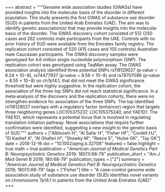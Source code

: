 +++
abstract = """Genome wide association studies (GWASs) have provided insights into the molecular basis of the disorder in different population. This study presents the first GWAS of substance use disorder (SUD) in patients from the United Arab Emirates (UAE). The aim was to identify genetic association(s) that may provide insights into the molecular basis of the disorder. The GWAS discovery cohort consisted of 512 (250 cases and 262 controls) male participants from the UAE. Controls with no prior history of SUD were available from the Emirates family registry. The replication cohort consisted of 520 (415 cases and 105 controls) Australian male Caucasian participants. The GWAS discovery samples were genotyped for 4.6 million single nucleotide polymorphism (SNP). The replication cohort was genotyped using TaqMan assay. The GWAS association analysis identified three potential SNPs rs118129027 (p‐value = 6.24 × 10−8), rs74477937 (p‐value = 8.56 × 10−8) and rs78707086 (p‐value = 8.55 × 10−8) on ch7p14.1, that did not meet the GWAS significance threshold but were highly suggestive. In the replication cohort, the association of the three top SNPs did not reach statistical significance. In a meta‐analysis of the discovery and the replication cohorts, there were no strengthen evidence for association of the three SNPs. The top identified rs118129027 overlaps with a regulatory factor (enhancer) region that targets three neighboring genes LOC105375237, LOC105375240, and YAE1D1. The YAE1D1, which represents a potential locus that is involved in regulating translation initiation pathway. Novel associations that require further confirmation were identified, suggesting a new insight to the genetic basis of SUD."""
authors = ["Alblooshi H", "Al Safar H", "Fisher HF", "Cordell HJ", "El Kashef A", "Al Ghaferi H", "Shawky M", "Reece S", "Hulse GK", "Tay GK"]
date = 2018-12-16
doi = "10.1002/ajmg.b.32708"
featured = false
highlight = true
math = true
publication = "*American Journal of Medical Genetics Part B: Neuropsychiatric Genetics* 2019; 180(1):68-79"
publication_short = "*Am J Med Genet B* 2019; 180:68-79"
publication_types = ["2"]
summary = "*American Journal of Medical Genetics Part B: Neuropsychiatric Genetics* 2019; 180(1):68-79"
tags = ["Fisher"]
title = "A case–control genome wide association study of substance use disorder (SUD) identifies novel variants on chromosome 7p14.1 in patients from the United Arab Emirates (UAE)"
+++
